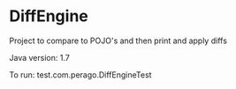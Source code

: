 # DiffEngine
Project to compare to POJO's and then print and apply diffs

Java version: 1.7

To run:
test.com.perago.DiffEngineTest

